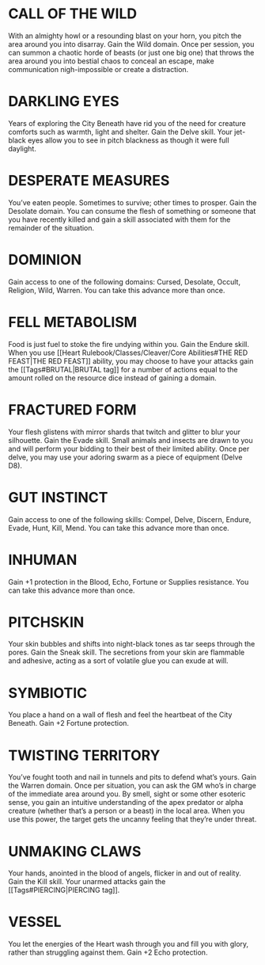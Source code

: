 # CALL OF THE WILD
With an almighty howl or a resounding blast on your horn, you pitch the area around you into disarray. Gain the Wild domain. Once per session, you can summon a chaotic horde of beasts (or just one big one) that throws the area around you into bestial chaos to conceal an escape, make communication nigh-impossible or create a distraction.

# DARKLING EYES
Years of exploring the City Beneath have rid you of the need for creature comforts such as warmth, light and shelter. Gain the Delve skill. Your jet-black eyes allow you to see in pitch blackness as though it were full daylight.

# DESPERATE MEASURES
You’ve eaten people. Sometimes to survive; other times to prosper. Gain the Desolate domain. You can consume the flesh of something or someone that you have recently killed and gain a skill associated with them for the remainder of the situation.

# DOMINION
Gain access to one of the following domains: Cursed, Desolate, Occult, Religion, Wild, Warren. You can take this advance more than once.

# FELL METABOLISM
Food is just fuel to stoke the fire undying within you. Gain the Endure skill. When you use [[Heart Rulebook/Classes/Cleaver/Core Abilities#THE RED FEAST|THE RED FEAST]] ability, you may choose to have your attacks gain the [[Tags#BRUTAL|BRUTAL tag]] for a number of actions equal to the amount rolled on the resource dice instead of gaining a domain.

# FRACTURED FORM
Your flesh glistens with mirror shards that twitch and glitter to blur your silhouette. Gain the Evade skill. Small animals and insects are drawn to you and will perform your bidding to their best of their limited ability.
Once per delve, you may use your adoring swarm as a piece of equipment (Delve D8).

# GUT INSTINCT
Gain access to one of the following skills: Compel, Delve, Discern, Endure, Evade, Hunt, Kill, Mend. You can take this advance more than once.

# INHUMAN
Gain +1 protection in the Blood, Echo, Fortune or Supplies resistance. You can take this advance more than once.

# PITCHSKIN
Your skin bubbles and shifts into night-black tones as tar seeps through the pores. Gain the Sneak skill. The secretions from your skin are flammable and adhesive, acting as a sort of volatile glue you can exude at will.

# SYMBIOTIC
You place a hand on a wall of flesh and feel the heartbeat of the City Beneath. Gain +2 Fortune protection.

# TWISTING TERRITORY
You’ve fought tooth and nail in tunnels and pits to defend what’s yours. Gain the Warren domain. Once per situation, you can ask the GM who’s in charge of the immediate area around you. By smell, sight or some other esoteric sense, you gain an intuitive understanding of the apex predator or alpha creature (whether that’s a person or a beast) in the local area. 
When you use this power, the target gets the uncanny feeling that they’re under threat.

# UNMAKING CLAWS
Your hands, anointed in the blood of angels, flicker in and out of reality. Gain the Kill skill. Your unarmed attacks gain the [[Tags#PIERCING|PIERCING tag]].

# VESSEL
You let the energies of the Heart wash through you and fill you with glory, rather than struggling against them. Gain +2 Echo protection.